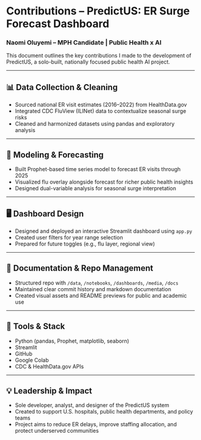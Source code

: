 # Contributions – PredictUS: ER Surge Forecast Dashboard

### Naomi Oluyemi – MPH Candidate | Public Health x AI

This document outlines the key contributions I made to the development of PredictUS, a solo-built, nationally focused public health AI project.

---

## 📊 Data Collection & Cleaning
- Sourced national ER visit estimates (2016–2022) from HealthData.gov
- Integrated CDC FluView (ILINet) data to contextualize seasonal surge risks
- Cleaned and harmonized datasets using pandas and exploratory analysis

---

## 🤖 Modeling & Forecasting
- Built Prophet-based time series model to forecast ER visits through 2025
- Visualized flu overlay alongside forecast for richer public health insights
- Designed dual-variable analysis for seasonal surge interpretation

---

## 🖥 Dashboard Design
- Designed and deployed an interactive Streamlit dashboard using `app.py`
- Created user filters for year range selection
- Prepared for future toggles (e.g., flu layer, regional view)

---

## 📂 Documentation & Repo Management
- Structured repo with `/data`, `/notebooks`, `/dashboards`, `/media`, `/docs`
- Maintained clear commit history and markdown documentation
- Created visual assets and README previews for public and academic use

---

## 🧠 Tools & Stack
- Python (pandas, Prophet, matplotlib, seaborn)
- Streamlit
- GitHub
- Google Colab
- CDC & HealthData.gov APIs

---

## 💡 Leadership & Impact
- Sole developer, analyst, and designer of the PredictUS system
- Created to support U.S. hospitals, public health departments, and policy teams
- Project aims to reduce ER delays, improve staffing allocation, and protect underserved communities

